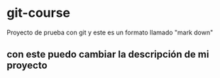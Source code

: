 # git-course
Proyecto de prueba con git
y este es un formato llamado "mark down" 
## con este puedo cambiar la descripción de mi proyecto
